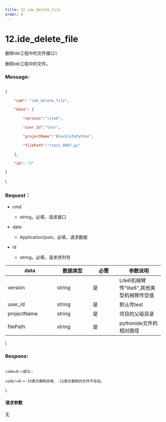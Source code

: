```yaml
---
title: 12.ide_delete_file
order: 4
---
```

# 12.ide\_delete\_file



 



删除ide工程中的文件接口:\

删除ide工程中的文件。



### Message:  



```json

{

    "cmd": "ide_delete_file",

    "data": {

        "version":"lite6",

        "user_Id":"test",

        "projectName":"BlocklyToPython",

        "filePath":"/test_0907.py"

    },

    "id": "1"

}

```



\





### Request：    



* cmd

  * string，必填，请求接口

* date

  * Application/json，必填，请求数据

* id

  * string，必填，请求序列号



<table><thead><tr><th width="144">data</th><th width="100">数据类型</th><th width="70">必需</th><th>参数说明</th></tr></thead><tbody><tr><td>version</td><td>string</td><td>是</td><td>Lite6机械臂传"lite6",其他类型机械臂传空值</td></tr><tr><td>user_Id</td><td>string</td><td>是</td><td>默认传test</td></tr><tr><td>projectName</td><td>string</td><td>是</td><td>项目的父级目录</td></tr><tr><td>filePath</td><td>string</td><td>是</td><td>pythonide文件的相对路径</td></tr></tbody></table>



\





### Respons:     



```

code=0->成功；

code!=0->-33表示删除异常，-12表示删除的文件不存在。

```



\





#### 请求参数



无
